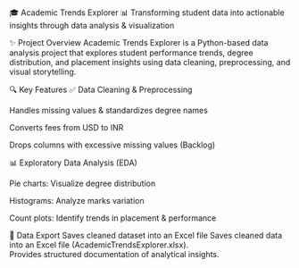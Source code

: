 🎓 Academic Trends Explorer
📊 Transforming student data into actionable insights through data analysis & visualization

✨ Project Overview
Academic Trends Explorer is a Python-based data analysis project that explores student performance trends, degree distribution, and placement insights using data cleaning, preprocessing, and visual storytelling.

🔍 Key Features
✅ Data Cleaning & Preprocessing

Handles missing values & standardizes degree names

Converts fees from USD to INR

Drops columns with excessive missing values (Backlog)

📊 Exploratory Data Analysis (EDA)

Pie charts: Visualize degree distribution

Histograms: Analyze marks variation

Count plots: Identify trends in placement & performance

💾 Data Export
Saves cleaned dataset into an Excel file  Saves cleaned data into an Excel file (AcademicTrendsExplorer.xlsx).  
Provides structured documentation of analytical insights.  
